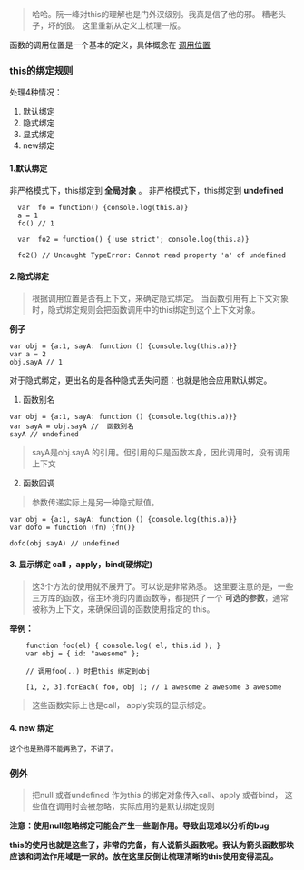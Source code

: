 > 哈哈。阮一峰对this的理解也是门外汉级别。我真是信了他的邪。
> 糟老头子，坏的很。
> 这里重新从定义上梳理一版。

函数的调用位置是一个基本的定义，具体概念在
[调用位置](https://github.com/Hillkinsh/javascript/blob/master/js%E8%AF%AD%E8%A8%80%E7%B2%BE%E7%B2%B9/this%E5%85%A8%E9%9D%A2%E8%A7%A3%E6%9E%90/%E5%87%BD%E6%95%B0%E8%B0%83%E7%94%A8%E4%BD%8D%E7%BD%AE.md)

### this的绑定规则

处理4种情况：
1. 默认绑定
2. 隐式绑定
3. 显式绑定
4. new绑定

#### 1.默认绑定

非严格模式下，this绑定到 **全局对象** 。 非严格模式下，this绑定到 **undefined**

```
  var  fo = function() {console.log(this.a)}
  a = 1
  fo() // 1

  var  fo2 = function() {'use strict'; console.log(this.a)}

  fo2() // Uncaught TypeError: Cannot read property 'a' of undefined
```

#### 2.隐式绑定
> 根据调用位置是否有上下文，来确定隐式绑定。
> 当函数引用有上下文对象时，隐式绑定规则会把函数调用中的this绑定到这个上下文对象。

**例子**
```
var obj = {a:1, sayA: function () {console.log(this.a)}}
var a = 2
obj.sayA // 1
```

对于隐式绑定，更出名的是各种隐式丢失问题：也就是他会应用默认绑定。
1. 函数别名

```
var obj = {a:1, sayA: function () {console.log(this.a)}}
var sayA = obj.sayA //  函数别名
sayA // undefined
```
> sayA是obj.sayA 的引用。但引用的只是函数本身，因此调用时，没有调用上下文

2. 函数回调

> 参数传递实际上是另一种隐式赋值。

```
var obj = {a:1, sayA: function () {console.log(this.a)}}
var dofo = function (fn) {fn()}

dofo(obj.sayA) // undefined
```

#### 3. 显示绑定 call ，apply，bind(硬绑定)

> 这3个方法的使用就不展开了。可以说是非常熟悉。
> 这里要注意的是，一些三方库的函数，宿主环境的内置函数等，都提供了一个
> **可选的参数**，通常被称为上下文，来确保回调的函数使用指定的 this。

**举例：**
```
    function foo(el) { console.log( el, this.id ); }
    var obj = { id: "awesome" };

    // 调用foo(..) 时把this 绑定到obj

    [1, 2, 3].forEach( foo, obj ); // 1 awesome 2 awesome 3 awesome
```
> 这些函数实际上也是call， apply实现的显示绑定。

#### 4. new 绑定

```
这个也是熟得不能再熟了，不讲了。
```

### 例外

> 把null 或者undefined 作为this 的绑定对象传入call、apply 或者bind，
> 这些值在调用时会被忽略，实际应用的是默认绑定规则 

**注意：使用null忽略绑定可能会产生一些副作用。导致出现难以分析的bug**

**this的使用也就是这些了，非常的完备，有人说箭头函数呢。我认为箭头函数那块应该和词法作用域是一家的。放在这里反倒让梳理清晰的this使用变得混乱。**